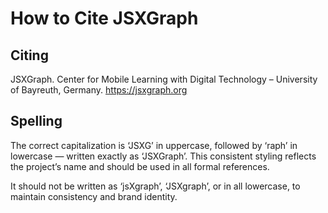 # How to Cite JSXGraph

## Citing

JSXGraph. Center for Mobile Learning with Digital Technology – University of Bayreuth, Germany. <https://jsxgraph.org>

## Spelling

The correct capitalization is ‘JSXG’ in uppercase, followed by ‘raph’ in lowercase — written exactly as ‘JSXGraph’.
This consistent styling reflects the project’s name and should be used in all formal references.

It should not be written as ‘jsXgraph’, ‘JSXgraph’, or in all lowercase, to maintain consistency and brand identity.
